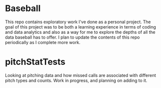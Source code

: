 # Baseball

This repo contains exploratory work I've done as a personal project. The goal of this project was to be both a learning experience in terms of coding and data analytics and also as a way for me to explore the depths of all the data baseball has to offer. I plan to update the contents of this repo periodically as I complete more work.


# pitchStatTests

Looking at pitching data and how missed calls are associated with different pitch types and counts. Work in progress, and planning on adding to it.
